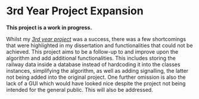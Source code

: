 # 3rd Year Project Expansion

**This project is a work in progress.** 

Whilst my *[3rd year project](https://github.com/AlexPBarlaam/Y3-Project_Code)* was a success, there was a few shortcomings that were highlighted in my dissertation and functionalities that could not be achieved. This project aims to be a follow-up to and improve upon the algorithm and add additional functionalities. This includes storing the railway data inside a database instead of hardcoding it into the classes instances, simplifying the algorithm, as well as adding signalling, the latter not being added into the original project. One further omission is also the lack of a GUI which would have looked nice despite the project not being intended for the general public. This will also be addressed.